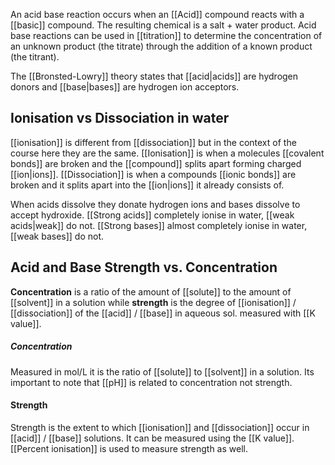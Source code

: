 An acid base reaction occurs when an [[Acid]] compound reacts with a [[basic]] compound. The resulting chemical is a salt + water product. Acid base reactions can be used in [[titration]] to determine the concentration of an unknown product (the titrate) through the addition of a known product (the titrant). 

The [[Bronsted-Lowry]] theory states that [[acid|acids]] are hydrogen donors and [[base|bases]] are hydrogen ion acceptors.

## Ionisation vs Dissociation in water
[[ionisation]] is different from [[dissociation]] but in the context of the course here they are the same. [[Ionisation]] is when a molecules [[covalent bonds]] are broken and the [[compound]] splits apart forming charged [[ion|ions]]. [[Dissociation]] is when a compounds [[ionic bonds]] are broken and it splits apart into the [[ion|ions]] it already consists of. 

When acids dissolve they donate hydrogen ions and bases dissolve to accept hydroxide. [[Strong acids]] completely ionise in water, [[weak acids|weak]] do not. [[Strong bases]] almost completely ionise in water, [[weak bases]] do not.

## Acid and Base Strength vs. Concentration
**Concentration** is a ratio of the amount of [[solute]] to the amount of [[solvent]] in a solution while **strength** is the degree of [[ionisation]] / [[dissociation]] of the [[acid]] / [[base]] in aqueous sol. measured with [[K value]]. 

##### Concentration
Measured in mol/L it is the ratio of [[solute]] to [[solvent]] in a solution. Its important to note that [[pH]] is related to concentration not strength. 
#### Strength
Strength is the extent to which [[ionisation]] and [[dissociation]] occur in [[acid]] / [[base]] solutions. It can be measured using the [[K value]]. [[Percent ionisation]] is used to measure strength as well.